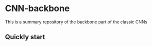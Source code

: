 # CNN-backbone
This is a summary repository of the backbone part of the classic CNNs
## Quickly start
